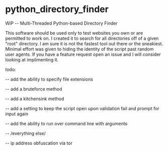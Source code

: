 # python_directory_finder
WiP -- Multi-Threaded Python-based Directory Finder

This software should be used only to test websites you own or are permitted to work on.
I created it to search for all directories off of a given "root" directory.
I am sure it is not the fastest tool out there or the sneakiest. 
Minimal effort was given to hiding the identity of the script past random user agents.
If you have a feature request open an issue and I will consider looking at implimenting it.


todo:

  -- add the ability to specify file extensions
  
  -- add a bruteforce method
  
  -- add a kitchensink method
  
  -- add a setting to keep the script open upon validation fail and prompt for input again
  
  -- add the ability to run over command line with arguments
  
  -- /everything else/
  
  -- ip address obfuscation via tor
